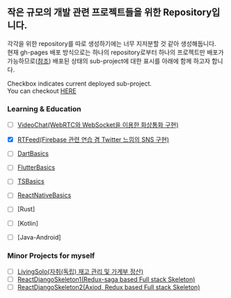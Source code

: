 ## 작은 규모의 개발 관련 프로젝트들을 위한 Repository입니다.
각각을 위한 repository를 따로 생성하기에는 너무 지저분할 것 같아 생성해둡니다.   
현재 gh-pages 배포 방식으로는 하나의 repository로부터 하나의 프로젝트만 배포가 가능하므로([참조](https://github.com/github/pages-gem/issues/724)) 배포된 상태의 sub-project에 대한 표시를 아래에 함께 하고자 합니다.

Checkbox indicates current deployed sub-project.   
You can checkout [HERE](https://KJYoung.github.io/minor_projects)   

### Learning & Education
- [ ] [VideoChat(WebRTC와 WebSocket을 이용한 화상통화 구현)](https://github.com/KJYoung/minor_projects/tree/main/VideoChat)
- [X] [RTFeed(Firebase 관련 연습 겸 Twitter 느낌의 SNS 구현)](https://github.com/KJYoung/minor_projects/tree/main/RTFeed)
- [ ] [DartBasics](https://github.com/KJYoung/minor_projects/tree/main/DartBasics)
- [ ] [FlutterBasics](https://github.com/KJYoung/minor_projects/tree/main/FlutterBasics)
- [ ] [TSBasics](https://github.com/KJYoung/minor_projects/tree/main/TSBlock)
- [ ] [ReactNativeBasics](https://github.com/KJYoung/minor_projects/tree/main/ReactNativeBasics)
   

- [ ] [Rust]
- [ ] [Kotlin]
- [ ] [Java-Android]   

### Minor Projects for myself
- [ ] [LivingSolo(자취(독립) 재고 관리 및 가계부 정산)](https://github.com/KJYoung/minor_projects/tree/main/LivingSolo)
- [ ] [ReactDjangoSkeleton1(Redux-saga based Full stack Skeleton)](https://github.com/KJYoung/minor_projects/tree/main/ReactDjangoSkeleton1)
- [ ] [ReactDjangoSkeleton2(Axiod, Redux based Full stack Skeleton)](https://github.com/KJYoung/minor_projects/tree/main/ReactDjangoSkeleton2)